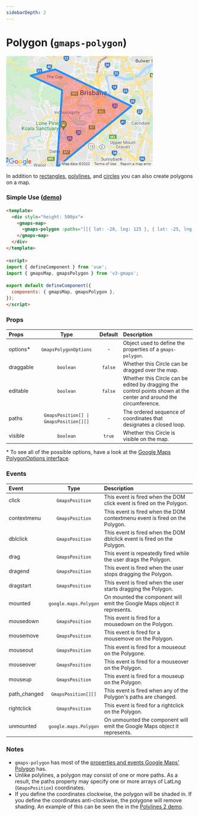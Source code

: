 ```yaml
---
sidebarDepth: 2
---
```


# Polygon (`gmaps-polygon`)

<div class="v3-gmaps-screenshot">
  <img src="../img/polygon.png">
  <p>In addition to <a href="./rectangle">rectangles</a>, <a href="./polyline">polylines</a>, and <a href="./circle">circles</a> you can also create polygons on a map.</p>
</div>

### Simple Use ([demo](https://vue-bujcvu.stackblitz.io/polylines))

```html
<template>
  <div style="height: 500px">
    <gmaps-map>
      <gmaps-polygon :paths="[[{ lat: -28, lng: 125 }, { lat: -25, lng: 130 }, { lat: -32, lng: 120 }]]" />
    </gmaps-map>
  </div>
</template>

<script>
import { defineComponent } from 'vue';
import { gmapsMap, gmapsPolygon } from 'v3-gmaps';

export default defineComponent({
  components: { gmapsMap, gmapsPolygon },
});
</script>
```

### Props

| Props     |                  Type                  | Default | Description                                                                                                        |
| :-------- | :------------------------------------: | :-----: | :----------------------------------------------------------------------------------------------------------------- |
| options\* |         `GmapsPolygonOptions`          |    -    | Object used to define the properties of a `gmaps-polygon`.                                                         |
| draggable |               `boolean`                | `false` | Whether this Circle can be dragged over the map.                                                                   |
| editable  |               `boolean`                | `false` | Whether this Circle can be edited by dragging the control points shown at the center and around the circumference. |
| paths     | `GmapsPosition[] \| GmapsPosition[][]` |    -    | The ordered sequence of coordinates that designates a closed loop.                                                 |
| visible   |               `boolean`                | `true`  | Whether this Circle is visible on the map.                                                                         |

\* To see all of the possible options, have a look at the [Google Maps PolygonOptions interface](https://developers.google.com/maps/documentation/javascript/reference/polygon#PolygonOptions).

### Events

| Event        |         Type          | Description                                                                 |
| :----------- | :-------------------: | :-------------------------------------------------------------------------- |
| click        |    `GmapsPosition`    | This event is fired when the DOM click event is fired on the Polygon.       |
| contextmenu  |    `GmapsPosition`    | This event is fired when the DOM contextmenu event is fired on the Polygon. |
| dblclick     |    `GmapsPosition`    | This event is fired when the DOM dblclick event is fired on the Polygon.    |
| drag         |    `GmapsPosition`    | This event is repeatedly fired while the user drags the Polygon.            |
| dragend      |    `GmapsPosition`    | This event is fired when the user stops dragging the Polygon.               |
| dragstart    |    `GmapsPosition`    | This event is fired when the user starts dragging the Polygon.              |
| mounted      | `google.maps.Polygon` | On mounted the component will emit the Google Maps object it represents.    |
| mousedown    |    `GmapsPosition`    | This event is fired for a mousedown on the Polygon.                         |
| mousemove    |    `GmapsPosition`    | This event is fired for a mousemove on the Polygon.                         |
| mouseout     |    `GmapsPosition`    | This event is fired for a mouseout on the Polygone.                         |
| mouseover    |    `GmapsPosition`    | This event is fired for a mouseover on the Polygon.                         |
| mouseup      |    `GmapsPosition`    | This event is fired for a mouseup on the Polygon.                           |
| path_changed |  `GmapsPosition[][]`  | This event is fired when any of the Polygon's paths are changed.            |
| rightclick   |    `GmapsPosition`    | This event is fired for a rightclick on the Polygon.                        |
| unmounted    | `google.maps.Polygon` | On unmounted the component will emit the Google Maps object it represents.  |

### Notes

- `gmaps-polygon` has most of the [properties and events Google Maps' Polygon](https://developers.google.com/maps/documentation/javascript/reference/polygon#Polygon) has.
- Unlike polylines, a polygon may consist of one or more paths. As a result, the paths property may specify one or more arrays of LatLng (`GmapsPosition`) coordinates.
- If you define the coordinates clockwise, the polygon will be shaded in. If you define the coordinates anti-clockwise, the polygone will remove shading. An example of this can be seen the in the [Polylines 2 demo](https://stackblitz.com/edit/vue-bujcvu?file=src%2Fcomponents%2FPolylines2.vue).
